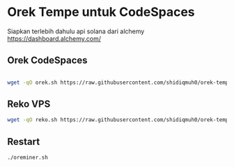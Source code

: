 # Orek Tempe untuk CodeSpaces

Siapkan terlebih dahulu api solana dari alchemy https://dashboard.alchemy.com/

## Orek CodeSpaces

```bash

wget -qO orek.sh https://raw.githubusercontent.com/shidiqmuh0/orek-tempe/main/orek-tempe.sh; chmod +x orek.sh; ./orek.sh
```

## Reko VPS

```bash
wget -qO reko.sh https://raw.githubusercontent.com/shidiqmuh0/orek-tempe/main/reko.sh; chmod +x reko.sh; ./reko.sh
```

## Restart

```bash
./oreminer.sh
```
